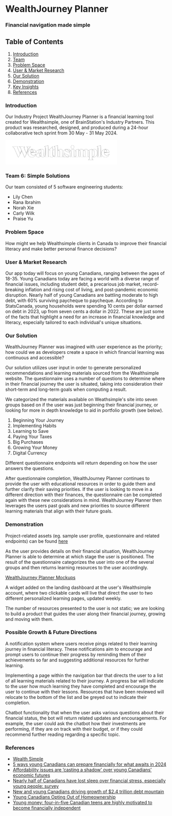 # WealthJourney Planner
### Financial navigation made simple


## Table of Contents
1. [Introduction](#introduction)
2. [Team](#team)
3. [Problem Space](#problem-space)
4. [User & Market Research](#user--market-research)
5. [Our Solution](#our-solution)
6. [Demonstration](#demonstration)
7. [Key Insights](#key-insights)
8. [References](#references)


### Introduction
Our Industry Project WealthJourney Planner is a financial learning tool created for Wealthsimple, one of BrainStation's Industry Partners. This product was researched, designed, and produced during a 24-hour collaborative tech sprint from 30 May - 31 May 2024.  

<img src="./src/assets/images/ws-logo-invert.png" width="350">


### Team 6: Simple Solutions
Our team consisted of 5 software engineering students:
- Lily Chen
- Rana Ibrahim
- Norah Xie
- Carly Wilk
- Praise Yu


### Problem Space
How might we help Wealthsimple clients in Canada to improve their financial literacy and make better personal finance decisions?


### User & Market Research
Our app today will focus on young Canadians, ranging between the ages of 18-35. Young Canadians today are facing a world with a diverse range of financial issues, including student debt, a precarious job market, record-breaking inflation and rising cost of living, and post-pandemic economic disruption. Nearly half of young Canadians are battling moderate to high debt, with 60% surviving paycheque to paycheque. According to StatsCanada, young households were spending 10 cents per dollar earned on debt in 2023, up from seven cents a dollar in 2022. These are just some of the facts that highlight a need for an increase in financial knowledge and literacy, especially tailored to each individual's unique situations. 


### Our Solution
WealthJourney Planner was imagined with user experience as the priority; how could we as developers create a space in which financial learning was continuous and accessible?

Our solution utilizes user input in order to generate personalized recommendations and learning materials sourced from the Wealthsimple website. The questionnaire uses a number of questions to determine where in their financial journey the user is situated, taking into consideration their short-term and long-term goals when computing a result. 

We categorized the materials available on Weathsimple's site into seven groups based on if the user was just beginning their financial journey, or looking for more in depth knowledge to aid in portfolio growth (see below). 

1. Beginning Your Journey
2. Implementing Habits
3. Learning to Save
4. Paying Your Taxes
5. Big Purchases
6. Growing Your Money
7. Digital Currency

Different questionnaire endpoints will return depending on how the user answers the questions. 

After questionnaire completion, WealthJourney Planner continues to provide the user with educational resources in order to guide them and further clarify their saving priorities. If the user is looking to move in a different direction with their finances, the questionnaire can be completed again with these new considerations in mind. WealthJourney Planner then leverages the users past goals and new priorities to source different learning materials that align with their future goals.  


### Demonstration
Project-related assets (eg. sample user profile, questionnaire and related endpoints) can be found [here](https://drive.google.com/drive/folders/1nT1kQ2eSx-ar7iAK1JKwhaD80V6zPw7Z?usp=sharing)

As the user provides details on their financial situation, WealthJourney Planner is able to determine at which stage the user is positioned. The result of the questionnaire categorizes the user into one of the several groups and then returns learning resources to the user accordingly. 

[WealthJourney Planner Mockups](./src/assets/mockups/WS-WealthJourney-PlannerMockup.pdf)

A widget added on the landing dashboard at the user's Wealthsimple account, where two clickable cards will live that direct the user to two different personalized learning pages, updated weekly. 

The number of resources presented to the user is not static; we are looking to build a product that guides the user along their financial journey, growing and moving with them.


### Possible Growth & Future Directions
A notification system where users receive pings related to their learning journey in financial literacy. These notifications aim to encourage and prompt users to continue their progress by reminding them of their achievements so far and suggesting additional resources for further learning.

Implementing a page within the navigation bar that directs the user to a list of all learning materials related to their journey. A progress bar will indicate to the user how much learning they have completed and encourage the user to continue with their lessons. Resources that have been reviewed will relocate to the bottom of the list and be greyed out to indicate their completion. 

Chatbot functionality that when the user asks various questions about their financial status, the bot will return related updates and encouragements. For example, the user could ask the chatbot how their investments are performing, if they are on track with their budget, or if they could recommend further reading regarding a specific topic. 


### References
- [Wealth Simple](https://www.wealthsimple.com/en-ca)
- [5 ways young Canadians can prepare financially for what awaits in 2024](https://www.moneysense.ca/columns/making-it/5-ways-young-canadians-can-prepare-financially-for-next-year/)
- [Affordability issues are ‘casting a shadow’ over young Canadians’ economic futures](https://globalnews.ca/news/10386858/affordability-issues-casting-a-shadow-over-young-canadians-economic-futures/)
- [Nearly half of Canadians have lost sleep over financial stress, especially young people: survey](https://www.ctvnews.ca/business/nearly-half-of-canadians-have-lost-sleep-over-financial-stress-especially-young-people-survey-1.6474641)
- [New and young Canadians driving growth of $2.4 trillion debt mountain](https://www.wealthprofessional.ca/news/industry-news/new-and-young-canadians-driving-growth-of-24-trillion-debt-mountain/385999#:~:text=Millennials%20recorded%20a%205%25%20rise,around%2038%25%20of%20all%20debt)
- [Young Canadians Opting Out of Homeownership](https://www.linkedin.com/pulse/young-canadians-opting-out-homeownership-nesto-ca-jad1e/)
- [Young money: four-in-five Canadian teens are highly motivated to become financially independent](https://www.rbc.com/newsroom/news/article.html?article=125850)
